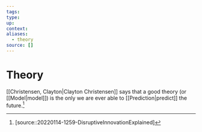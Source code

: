 ```yaml
---
tags:
type:
up:
context:
aliases:
  - theory
source: []
---
```


# Theory

[[Christensen, Clayton|Clayton Christensen]] says that a good theory (or [[Model|model]]) is the only we are ever able to [[Prediction|predict]] the future.[^1]

[^1]: [source::20220114-1259-DisruptiveInnovationExplained]
